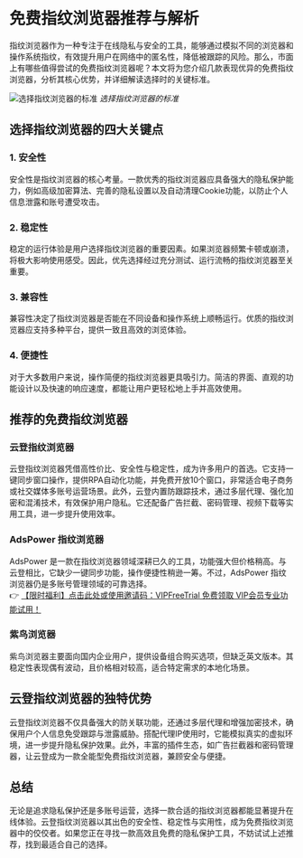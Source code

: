 # 免费指纹浏览器推荐与解析

指纹浏览器作为一种专注于在线隐私与安全的工具，能够通过模拟不同的浏览器和操作系统指纹，有效提升用户在网络中的匿名性，降低被跟踪的风险。那么，市面上有哪些值得尝试的免费指纹浏览器呢？本文将为您介绍几款表现优异的免费指纹浏览器，分析其核心优势，并详细解读选择时的关键标准。

![选择指纹浏览器的标准](https://198301.xyz/img/1200811632774834.webp)
*选择指纹浏览器的标准*

## 选择指纹浏览器的四大关键点

### 1. 安全性
安全性是指纹浏览器的核心考量。一款优秀的指纹浏览器应具备强大的隐私保护能力，例如高级加密算法、完善的隐私设置以及自动清理Cookie功能，以防止个人信息泄露和账号遭受攻击。

### 2. 稳定性
稳定的运行体验是用户选择指纹浏览器的重要因素。如果浏览器频繁卡顿或崩溃，将极大影响使用感受。因此，优先选择经过充分测试、运行流畅的指纹浏览器至关重要。

### 3. 兼容性
兼容性决定了指纹浏览器是否能在不同设备和操作系统上顺畅运行。优质的指纹浏览器应支持多种平台，提供一致且高效的浏览体验。

### 4. 便捷性
对于大多数用户来说，操作简便的指纹浏览器更具吸引力。简洁的界面、直观的功能设计以及快速的响应速度，都能让用户更轻松地上手并高效使用。

## 推荐的免费指纹浏览器

### 云登指纹浏览器
云登指纹浏览器凭借高性价比、安全性与稳定性，成为许多用户的首选。它支持一键同步窗口操作，提供RPA自动化功能，并免费开放10个窗口，非常适合电子商务或社交媒体多账号运营场景。此外，云登内置防跟踪技术，通过多层代理、强化加密和混淆技术，有效保护用户隐私。它还配备广告拦截、密码管理、视频下载等实用工具，进一步提升使用效率。

### AdsPower 指纹浏览器
AdsPower 是一款在指纹浏览器领域深耕已久的工具，功能强大但价格稍高。与云登相比，它缺少一键同步功能，操作便捷性稍逊一筹。不过，AdsPower 指纹浏览器仍是多账号管理领域的可靠选择。  
👉 [【限时福利】点击此处或使用邀请码：VIPFreeTrial 免费领取 VIP会员专业功能试用！](https://bit.ly/adspower_free)

### 紫鸟浏览器
紫鸟浏览器主要面向国内企业用户，提供设备组合购买选项，但缺乏英文版本。其稳定性表现偶有波动，且价格相对较高，适合特定需求的本地化场景。

## 云登指纹浏览器的独特优势
云登指纹浏览器不仅具备强大的防关联功能，还通过多层代理和增强加密技术，确保用户个人信息免受跟踪与泄露威胁。搭配代理IP使用时，它能模拟真实的虚拟环境，进一步提升隐私保护效果。此外，丰富的插件生态，如广告拦截器和密码管理器，让云登成为一款全能型免费指纹浏览器，兼顾安全与便捷。

## 总结
无论是追求隐私保护还是多账号运营，选择一款合适的指纹浏览器都能显著提升在线体验。云登指纹浏览器以其出色的安全性、稳定性与实用性，成为免费指纹浏览器中的佼佼者。如果您正在寻找一款高效且免费的隐私保护工具，不妨试试上述推荐，找到最适合自己的选择。